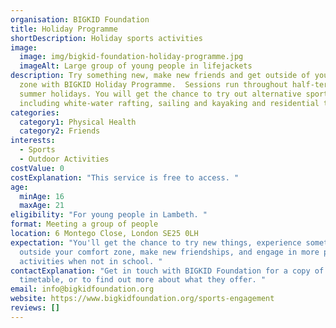 ```yaml
---
organisation: BIGKID Foundation
title: Holiday Programme
shortDescription: Holiday sports activities
image:
  image: img/bigkid-foundation-holiday-programme.jpg
  imageAlt: Large group of young people in lifejackets
description: Try something new, make new friends and get outside of your comfort
  zone with BIGKID Holiday Programme.  Sessions run throughout half-term and
  summer holidays. You will get the chance to try out alternative sports,
  including white-water rafting, sailing and kayaking and residential trips too.
categories:
  category1: Physical Health
  category2: Friends
interests:
  - Sports
  - Outdoor Activities
costValue: 0
costExplanation: "This service is free to access. "
age:
  minAge: 16
  maxAge: 21
eligibility: "For young people in Lambeth. "
format: Meeting a group of people
location: 6 Montego Close, London SE25 0LH
expectation: "You'll get the chance to try new things, experience something
  outside your comfort zone, make new friendships, and engage in more positive
  activities when not in school. "
contactExplanation: "Get in touch with BIGKID Foundation for a copy of the
  timetable, or to find out more about what they offer. "
email: info@bigkidfoundation.org
website: https://www.bigkidfoundation.org/sports-engagement
reviews: []
---
```

